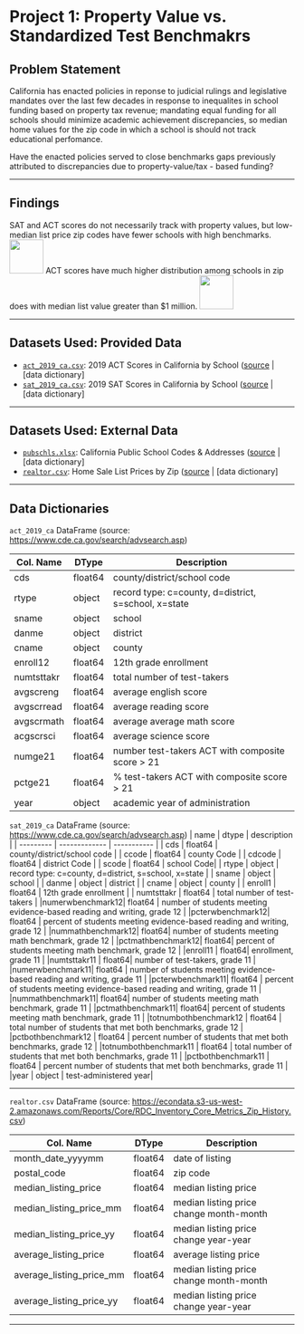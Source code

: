 #  Project 1: Property Value vs. Standardized Test Benchmakrs

## Problem Statement

California has enacted policies in reponse to judicial rulings and legislative mandates over the last few decades in response to inequalites in school funding based on property tax revenue; mandating equal funding for all schools should minimize academic achievement discrepancies, so median home values for the zip code in which a school is should not track educational perfomance. 

Have the enacted policies served to close benchmarks gaps previously attributed to discrepancies due to property-value/tax - based funding?

---
## Findings

SAT and ACT scores do not necessarily track with property values, but low-median list price zip codes have fewer schools with high benchmarks. 
<img src="../assets/scatter.png" height="60" width="60" >
ACT scores have much higher distribution among schools in zip does with median list value greater than $1 million. 
<img src="../assets/act.png" height="60" width="60" >


---
## Datasets Used: Provided Data  

* [`act_2019_ca.csv`](./data/act_2019_ca.csv): 2019 ACT Scores in California by School ([source](https://www.cde.ca.gov/ds/sp/ai) | [data dictionary]
* [`sat_2019_ca.csv`](./data/sat_2019_ca.csv): 2019 SAT Scores in California by School ([source](https://www.cde.ca.gov/ds/sp/ai/) | [data dictionary]


---

## Datasets Used: External Data  
* [`pubschls.xlsx`](./data/pubschls.xlsx): California Public School Codes & Addresses ([source](https://www.cde.ca.gov/ds/sp/ai/) | [data dictionary]
* [`realtor.csv`](./data/realtor.csv): Home Sale List Prices by Zip ([source](https://econdata.s3-us-west-2.amazonaws.com/Reports/Core/RDC_Inventory_Core_Metrics_Zip_History.csv') | [data dictionary]

---

## Data Dictionaries

`act_2019_ca` DataFrame (source: https://www.cde.ca.gov/search/advsearch.asp)

| Col. Name  | DType     | Description |
| ---------- | --------- | ----- |
| cds        | float64   | county/district/school code |
| rtype      | object    | record type: c=county, d=district, s=school, x=state | 
| sname      | object    |  school |
| danme      | object    | district |
| cname      | object    |  county |
| enroll12   | float64   | 12th grade enrollment|
| numtsttakr | float64   | total number of test-takers | 
| avgscreng  | float64   | average english score |
| avgscrread | float64   | average reading score |
| avgscrmath | float64   | average average math score |
| acgscrsci  | float64   | average science score|
| numge21    | float64   | number  test-takers ACT with composite score > 21 |
| pctge21    | float64   | % test-takers ACT with composite score > 21 |
| year       | object    | academic year of administration  |


`sat_2019_ca` DataFrame (source: https://www.cde.ca.gov/search/advsearch.asp)
| name      | dtype         | description |
| --------- | ------------- | ----------- |
| cds       | float64       | county/district/school code |
| ccode     | float64       | county Code |
| cdcode    | float64       | district Code |
| scode     | float64       | school Code|
| rtype     | object        | record type: c=county, d=district, s=school, x=state | 
| sname     | object        | school |
| danme     | object        | district |
| cname     | object        | county |
| enroll1   | float64       | 12th grade enrollment |
| numtsttakr | float64      | total number of test-takers |
|numerwbenchmark12| float64 | number of students meeting evidence-based reading and writing, grade 12 |
|pcterwbenchmark12| float64 | percent of students meeting evidence-based reading and writing, grade 12 |
|nummathbenchmark12| float64| number of students meeting math benchmark,  grade 12 |
|pctmathbenchmark12| float64| percent of students meeting math benchmark, grade 12 |
|enroll11          | float64| enrollment, grade 11 |
|numtsttakr11      | float64| number of test-takers, grade 11 |
|numerwbenchmark11| float64 | number of students meeting evidence-based reading and writing, grade 11 |
|pcterwbenchmark11| float64 | percent of students meeting evidence-based reading and writing, grade 11 | 
|nummathbenchmark11| float64| number of students meeting math benchmark,  grade 11 |
|pctmathbenchmark11| float64| percent of students meeting math benchmark, grade 11 |
|totnumbothbenchmark12  | float64   | total number of students that met both benchmarks, grade 12 | 
|pctbothbenchmark12     | float64   | percent number of students that met both benchmarks, grade 12 | 
|totnumbothbenchmark11  | float64   | total number of students that met both benchmarks, grade 11 | 
|pctbothbenchmark11     | float64   | percent number of students that met both benchmarks, grade 11 | 
|year                   | object    | test-administered year|

---
`realtor.csv` DataFrame (source: https://econdata.s3-us-west-2.amazonaws.com/Reports/Core/RDC_Inventory_Core_Metrics_Zip_History.csv)

| Col. Name                 | DType     | Description |
| ----------                | --------- | ----- |
| month_date_yyyymm         | float64   | date of listing | 
| postal_code               | float64   | zip code | 
| median_listing_price      | float64   | median listing price |
| median_listing_price_mm   | float64   | median listing price change month-month |
| median_listing_price_yy   | float64   | median listing price change year-year |
| average_listing_price     | float64   | average listing price |
| average_listing_price_mm  | float64   | median listing price change month-month |
| average_listing_price_yy  | float64   | median listing price change year-year |

---